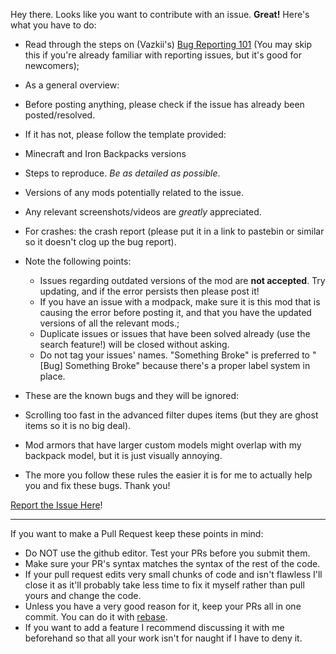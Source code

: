 Hey there. Looks like you want to contribute with an issue. **Great!** Here's what you have to do:

* Read through the steps on (Vazkii's) [Bug Reporting 101](http://vazkii.us/br101/) (You may skip this if you're already familiar with reporting issues, but it's good for newcomers);

* As a general overview:
 * Before posting anything, please check if the issue has already been posted/resolved.
 * If it has not, please follow the template provided:
  * Minecraft and Iron Backpacks versions
  * Steps to reproduce. _Be as detailed as possible_.
  * Versions of any mods potentially related to the issue.
  * Any relevant screenshots/videos are *greatly* appreciated.
  * For crashes: the crash report (please put it in a link to pastebin or similar so it doesn't clog up the bug report).

* Note the following points:
  * Issues regarding outdated versions of the mod are **not accepted**. Try updating, and if the error persists then please post it!
  * If you have an issue with a modpack, make sure it is this mod that is causing the error before posting it, and that you have the updated versions of all the relevant mods.;
  * Duplicate issues or issues that have been solved already (use the search feature!) will be closed without asking.
  * Do not tag your issues' names. "Something Broke" is preferred to "[Bug] Something Broke"  because there's a proper label system in place.

* These are the known bugs and they will be ignored:
 * Scrolling too fast in the advanced filter dupes items (but they are ghost items so it is no big deal).
 * Mod armors that have larger custom models might overlap with my backpack model, but it is just visually annoying.

* The more you follow these rules the easier it is for me to actually help you and fix these bugs. Thank you!

[Report the Issue Here](https://github.com/gr8pefish/IronBackpacks/issues)!

---

If you want to make a Pull Request keep these points in mind:
* Do NOT use the github editor. Test your PRs before you submit them.
* Make sure your PR's syntax matches the syntax of the rest of the code.
* If your pull request edits very small chunks of code and isn't flawless I'll close it as it'll probably take less time to fix it myself rather than pull yours and change the code.
* Unless you have a very good reason for it, keep your PRs all in one commit. You can do it with [rebase](https://git-scm.com/docs/git-rebase).
* If you want to add a feature I recommend discussing it with me beforehand so that all your work isn't for naught if I have to deny it.
